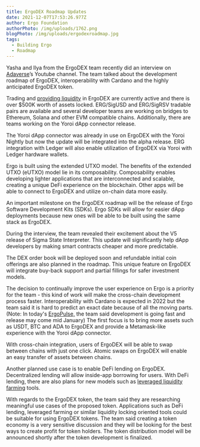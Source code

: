 ```yaml
---
title: ErgoDEX Roadmap Updates
date: 2021-12-07T17:53:26.977Z
author: Ergo Foundation
authorPhoto: /img/uploads/1762.png
blogPhoto: /img/uploads/ergodexroadmap.jpg
tags:
  - Building Ergo
  - Roadmap
---
```

<!--StartFragment-->

Yasha and Ilya from the ErgoDEX team recently did an interview on [Adaverse](https://www.youtube.com/watch?v=sl-GSgyXDqU)’s Youtube channel. The team talked about the development roadmap of ErgoDEX, interoperability with Cardano and the highly anticipated ErgoDEX token.

Trading and [providing liquidity](https://finematics.com/liquidity-pools-explained/) in ErgoDEX are currently active and there is over $500K worth of assets locked. ERG/SigUSD and ERG/SigRSV tradable pairs are available and several developer teams are working on bridges to Ethereum, Solana and other EVM compatible chains. Additionally, there are teams working on the Yoroi dApp connector release. 

The Yoroi dApp connector was already in use on ErgoDEX with the Yoroi Nightly but now the update will be integrated into the alpha release. ERG integration with Ledger will also enable utilization of ErgoDEX via Yoroi with Ledger hardware wallets.

Ergo is built using the extended UTXO model. The benefits of the extended UTXO (eUTXO) model lie in its composability. Composability enables developing lighter applications that are interconnected and scalable, creating a unique DeFi experience on the blockchain. Other apps will be able to connect to ErgoDEX and utilize on-chain data more easily.

An important milestone on the ErgoDEX roadmap will be the release of Ergo Software Development Kits (SDKs). Ergo SDKs will allow for easier dApp deployments because new ones will be able to be built using the same stack as ErgoDEX. 

During the interview, the team revealed their excitement about the V5 release of Sigma State Interpreter. This update will significantly help dApp developers by making smart contracts cheaper and more predictable.

The DEX order book will be deployed soon and refundable initial coin offerings are also planned in the roadmap. This unique feature on ErgoDEX will integrate buy-back support and partial fillings for safer investment models. 

The decision to continually improve the user experience on Ergo is a priority for the team - this kind of work will make the cross-chain development process faster. Interoperability with Cardano is expected in 2022 but the team said it is hard to predict an exact date because of all the moving parts. (Note: In today's [ErgoPulse,](https://www.youtube.com/watch?v=H7pj_MepctM) the team said development is going fast and release may come mid January) The first focus is to bring more assets such as USDT, BTC and ADA to ErgoDEX and provide a Metamask-like experience with the Yoroi dApp connector. 

With cross-chain integration, users of ErgoDEX will be able to swap between chains with just one click. Atomic swaps on ErgoDEX will enable an easy transfer of assets between chains. 

Another planned use case is to enable DeFi lending on ErgoDEX. Decentralized lending will allow inside-app borrowing for users. With DeFi lending, there are also plans for new models such as [leveraged liquidity farming](https://thedefiant.io/leveraged-yield-farming/) tools.

With regards to the ErgoDEX token, the team said they are researching meaningful use cases of the proposed token. Applications such as DeFi lending, leveraged farming or similar liquidity locking oriented tools could be suitable for using ErgoDEX tokens. The team said creating a token economy is a very sensitive discussion and they will be looking for the best ways to create profit for token holders. The token distribution model will be announced shortly after the token development is finalized.

<!--EndFragment-->
